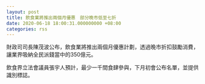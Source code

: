 ```yaml
---
layout: post
title: 飲食業將推出兩個月優惠　部分晚市低至七折
date: 2020-06-18 18:00:31.000000000 +08:00
categories: rss
---
```


財政司司長陳茂波公布，飲食業將推出兩個月優惠計劃，透過晚市折扣鼓勵消費，讓業界吸納全民派錢當中的350億元。

飲食界立法會議員張宇人預計，最少一千間食肆參與，下月初會公布名單，並提供識別標誌。
